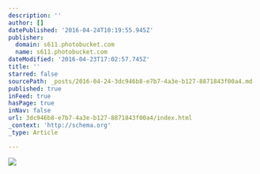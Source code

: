 ```yaml
---
description: ''
author: []
datePublished: '2016-04-24T10:19:55.945Z'
publisher:
  domain: s611.photobucket.com
  name: s611.photobucket.com
dateModified: '2016-04-23T17:02:57.745Z'
title: ''
starred: false
sourcePath: _posts/2016-04-24-3dc946b8-e7b7-4a3e-b127-8871843f00a4.md
published: true
inFeed: true
hasPage: true
inNav: false
url: 3dc946b8-e7b7-4a3e-b127-8871843f00a4/index.html
_context: 'http://schema.org'
_type: Article

---
```

![](http://i611.photobucket.com/albums/tt191/Leda_Grace_Rasmussen/2016-04-21%2020.13.14_zps9oadwuoe.jpg?1461429602725&1461429624433&1461430581056&1461430608136&1461430714044)